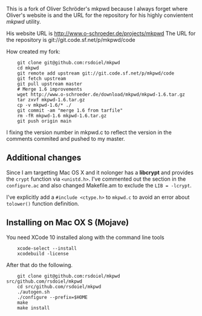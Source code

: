 
This is a fork of Oliver Schröder's mkpwd because I always forget where 
Oliver's website is and the URL for the repository for his highly 
convientent _mkpwd_ utility.

His website URL is http://www.o-schroeder.de/projects/mkpwd
The URL for the repository is git://git.code.sf.net/p/mkpwd/code

How created my fork:

```shell
    git clone git@github.com:rsdoiel/mkpwd
    cd mkpwd
    git remote add upstream git://git.code.sf.net/p/mkpwd/code
    git fetch upstream
    git pull upstream master
    # Merge 1.6 improvements
    wget http://www.o-schroeder.de/download/mkpwd/mkpwd-1.6.tar.gz
    tar zxvf mkpwd-1.6.tar.gz
    cp -v mkpwd-1.6/* ./
    git commit -am "merge 1.6 from tarfile"
    rm -fR mkpwd-1.6 mkpwd-1.6.tar.gz
    git push origin main
```

I fixing the version number in mkpwd.c to reflect the version in the
comments commited and pushed to my master.

## Additional changes

Since I am targetting Mac OS X and it nolonger has a **libcrypt**
and provides the `crypt` function via `<unistd.h>`.
I've commented out the section in the `configure.ac`  and 
also changed Makefile.am to exclude the `LIB = -lcrypt`.

I've explicitly add a `#include <ctype.h>` to 
`mkpwd.c` to avoid an error about `tolower()` function definition.

## Installing on Mac OX S (Mojave)

You need XCode 10 installed along with the command line tools

```shell
    xcode-select --install
    xcodebuild -license
```

After that do the following.


```shell
    git clone git@github.com:rsdoiel/mkpwd src/github.com/rsdoiel/mkpwd
    cd src/github.com/rsdoiel/mkpwd
    ./autogen.sh
    ./configure --prefix=$HOME
    make
    make install
```

